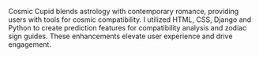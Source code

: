 Cosmic Cupid blends astrology with contemporary romance, providing
users with tools for cosmic compatibility. I utilized HTML, CSS, Django and
Python to create prediction features for compatibility analysis and zodiac
sign guides. These enhancements elevate user experience and drive
engagement.
